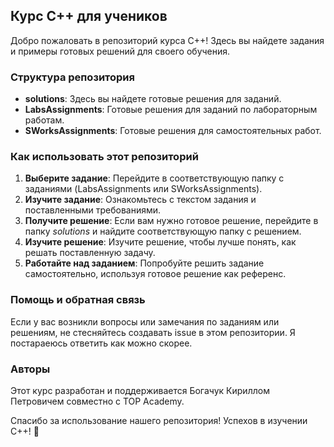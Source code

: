 ## Курс C++ для учеников

Добро пожаловать в репозиторий курса C++! Здесь вы найдете задания и примеры готовых решений для своего обучения.

### Структура репозитория

- **solutions**: Здесь вы найдете готовые решения для заданий.
- **LabsAssignments**: Готовые решения для заданий по лабораторным работам.
- **SWorksAssignments**: Готовые решения для самостоятельных работ.

### Как использовать этот репозиторий

1. **Выберите задание**: Перейдите в соответствующую папку с заданиями (LabsAssignments или SWorksAssignments).
2. **Изучите задание**: Ознакомьтесь с текстом задания и поставленными требованиями.
3. **Получите решение**: Если вам нужно готовое решение, перейдите в папку *solutions* и найдите соответствующую папку с решением.
4. **Изучите решение**: Изучите решение, чтобы лучше понять, как решать поставленную задачу.
5. **Работайте над заданием**: Попробуйте решить задание самостоятельно, используя готовое решение как референс.

### Помощь и обратная связь

Если у вас возникли вопросы или замечания по заданиям или решениям, не стесняйтесь создавать issue в этом репозитории. Я постараеюсь ответить как можно скорее.


### Авторы

Этот курс разработан и поддерживается Богачук Кириллом Петровичем совместно с TOP Academy.

Спасибо за использование нашего репозитория! Успехов в изучении C++! 🚀
